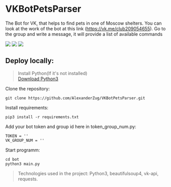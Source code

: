 # VKBotPetsParser
The Bot for VK, that helps to find pets in one of Moscow shelters.
You can look at the work of the bot at this link (https://vk.me/club209054655).
Go to the group and write a message, it will provide a list of available commands

![](https://img.shields.io/badge/Python-3776AB?style=for-the-badge&logo=python&logoColor=white)
![](https://img.shields.io/badge/вконтакте-%232E87FB.svg?&style=for-the-badge&logo=vk&logoColor=white)
![](https://img.shields.io/badge/Heroku-430098?style=for-the-badge&logo=heroku&logoColor=white)

## Deploy locally:

> Install Python(If it's not installed)<br>
> [Download Python3](https://www.python.org/downloads/)

Clone the repository:
```
git clone https://github.com/AlexanderZug/VKBotPetsParser.git
```

Install requirements:
```
pip3 install -r requirements.txt
```

Add your bot token and group id here in token_group_num.py:
```
TOKEN = ''
VK_GROUP_NUM = ''
```


Start programm:
```
cd bot
python3 main.py
```

> Technologies used in the project: Python3, beautifulsoup4, vk-api, requests.
